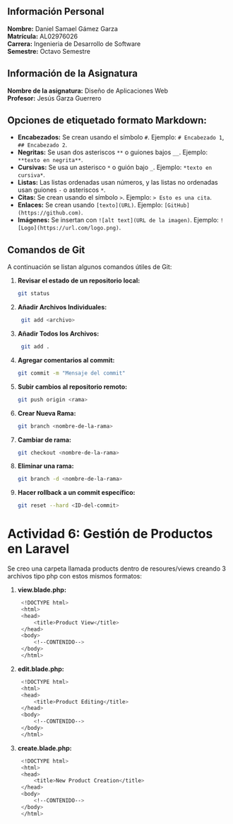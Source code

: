 ## Información Personal

**Nombre:** Daniel Samael Gámez Garza  
**Matrícula:** AL02976026  
**Carrera:** Ingenieria de Desarrollo de Software  
**Semestre:** Octavo Semestre 

## Información de la Asignatura

**Nombre de la asignatura:** Diseño de Aplicaciones Web  
**Profesor:** Jesús Garza Guerrero  

##  Opciones de etiquetado formato Markdown:

- **Encabezados:** Se crean usando el símbolo `#`. Ejemplo: `# Encabezado 1`, `## Encabezado 2`.
- **Negritas:** Se usan dos asteriscos `**` o guiones bajos `__`. Ejemplo: `**texto en negrita**`.
- **Cursivas:** Se usa un asterisco `*` o guión bajo `_`. Ejemplo: `*texto en cursiva*`.
- **Listas:** Las listas ordenadas usan números, y las listas no ordenadas usan guiones `-` o asteriscos `*`.
- **Citas:** Se crean usando el símbolo `>`. Ejemplo: `> Esto es una cita`.
- **Enlaces:** Se crean usando `[texto](URL)`. Ejemplo: `[GitHub](https://github.com)`.
- **Imágenes:** Se insertan con `![alt text](URL de la imagen)`. Ejemplo: `![Logo](https://url.com/logo.png)`.

## Comandos de Git

A continuación se listan algunos comandos útiles de Git:

1. **Revisar el estado de un repositorio local:**
   ```bash
   git status

2. **Añadir Archivos Individuales:**
    ```bash
     git add <archivo>

3. **Añadir Todos los Archivos:**
    ```bash
     git add .

4. **Agregar comentarios al commit:**
    ```bash
    git commit -m "Mensaje del commit"

5. **Subir cambios al repositorio remoto:**
    ```bash
    git push origin <rama>

6. **Crear Nueva Rama:**
    ```bash 
    git branch <nombre-de-la-rama>

7. **Cambiar de rama:**
    ```bash 
    git checkout <nombre-de-la-rama>

8. **Eliminar una rama:**
    ```bash
    git branch -d <nombre-de-la-rama>

9. **Hacer rollback a un commit específico:**
    ```bash
    git reset --hard <ID-del-commit>

# Actividad 6: Gestión de Productos en Laravel

Se creo una carpeta llamada products dentro de resoures/views
creando 3 archivos tipo php con estos mismos formatos:

1. **view.blade.php:**
   ```bash
    <!DOCTYPE html>
    <html>
    <head>
        <title>Product View</title>
    </head>
    <body>
        <!--CONTENIDO-->
    </body>
    </html>

2. **edit.blade.php:**
   ```bash
    <!DOCTYPE html>
    <html>
    <head>
        <title>Product Editing</title>
    </head>
    <body>
        <!--CONTENIDO-->
    </body>
    </html>

3. **create.blade.php:**
   ```bash
    <!DOCTYPE html>
    <html>
    <head>
        <title>New Product Creation</title>
    </head>
    <body>
        <!--CONTENIDO-->
    </body>
    </html>